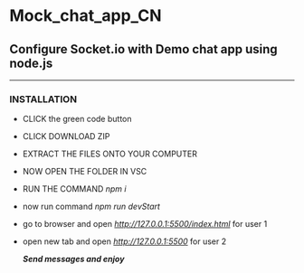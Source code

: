 # Mock_chat_app_CN
## Configure Socket.io with Demo chat app using node.js

---

### INSTALLATION

- CLICK the green code button
- CLICK DOWNLOAD ZIP
- EXTRACT THE FILES ONTO YOUR COMPUTER
- NOW OPEN THE FOLDER IN VSC
- RUN THE COMMAND *npm i*
- now run command *npm run devStart*
- go to browser and open *http://127.0.0.1:5500/index.html* for user 1 
- open new tab and open *http://127.0.0.1:5500* for user 2

  ***Send messages and enjoy***
